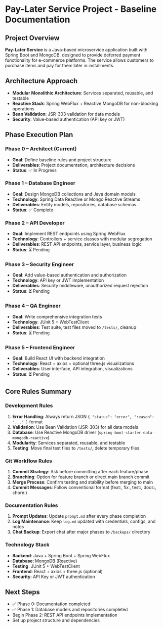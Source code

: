 # Pay-Later Service Project - Baseline Documentation

## Project Overview
**Pay-Later Service** is a Java-based microservice application built with Spring Boot and MongoDB, designed to provide deferred payment functionality for e-commerce platforms. The service allows customers to purchase items and pay for them later in installments.

## Architecture Approach
- **Modular Monolithic Architecture**: Services separated, reusable, and testable
- **Reactive Stack**: Spring WebFlux + Reactive MongoDB for non-blocking operations
- **Bean Validation**: JSR-303 validation for data models
- **Security**: Value-based authentication (API key or JWT)

## Phase Execution Plan

### Phase 0 – Architect (Current)
- **Goal**: Define baseline rules and project structure
- **Deliverables**: Project documentation, architecture decisions
- **Status**: ✅ In Progress

### Phase 1 – Database Engineer
- **Goal**: Design MongoDB collections and Java domain models
- **Technology**: Spring Data Reactive or Mongo Reactive Streams
- **Deliverables**: Entity models, repositories, database schemas
- **Status**: ✅ Complete

### Phase 2 – API Developer
- **Goal**: Implement REST endpoints using Spring WebFlux
- **Technology**: Controllers + service classes with modular segregation
- **Deliverables**: REST API endpoints, service layer, business logic
- **Status**: ⏳ Pending

### Phase 3 – Security Engineer
- **Goal**: Add value-based authentication and authorization
- **Technology**: API key or JWT implementation
- **Deliverables**: Security middleware, unauthorized request rejection
- **Status**: ⏳ Pending

### Phase 4 – QA Engineer
- **Goal**: Write comprehensive integration tests
- **Technology**: JUnit 5 + WebTestClient
- **Deliverables**: Test suite, test files moved to `/tests/`, cleanup
- **Status**: ⏳ Pending

### Phase 5 – Frontend Engineer
- **Goal**: Build React UI with backend integration
- **Technology**: React + axios + optional three.js visualizations
- **Deliverables**: User interface, API integration, visualizations
- **Status**: ⏳ Pending

## Core Rules Summary

### Development Rules
1. **Error Handling**: Always return JSON `{ "status": "error", "reason": "..." }` format
2. **Validation**: Use Bean Validation (JSR-303) for all data models
3. **Database**: Use Reactive MongoDB driver (`spring-boot-starter-data-mongodb-reactive`)
4. **Modularity**: Services separated, reusable, and testable
5. **Testing**: Move final test files to `/tests/`, delete temporary files

### Git Workflow Rules
1. **Commit Strategy**: Ask before committing after each feature/phase
2. **Branching**: Option for feature branch or direct main branch commit
3. **Merge Process**: Confirm testing and stability before merging to main
4. **Commit Messages**: Follow conventional format (feat:, fix:, test:, docs:, chore:)

### Documentation Rules
1. **Prompt Updates**: Update `prompt.md` after every phase completion
2. **Log Maintenance**: Keep `log.md` updated with credentials, configs, and notes
3. **Chat Backup**: Export chat after major phases to `/backups/` directory

### Technology Stack
- **Backend**: Java + Spring Boot + Spring WebFlux
- **Database**: MongoDB (Reactive)
- **Testing**: JUnit 5 + WebTestClient
- **Frontend**: React + axios + three.js (optional)
- **Security**: API Key or JWT authentication

## Next Steps
- ✅ Phase 0: Documentation completed
- ✅ Phase 1: Database models and repositories completed
- Begin Phase 2: REST API endpoints implementation
- Set up project structure and dependencies
